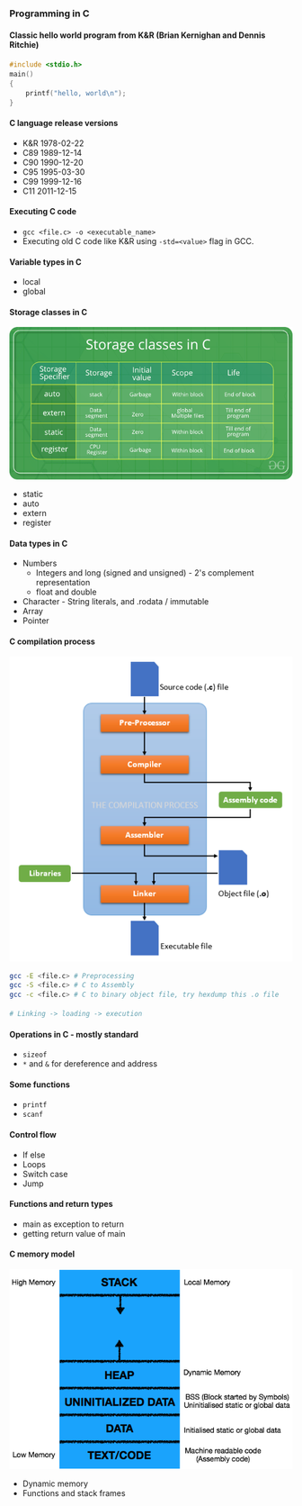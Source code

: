 ### Programming in C

#### Classic hello world program from K&R (Brian Kernighan and Dennis Ritchie)

```c
#include <stdio.h>
main()
{
    printf("hello, world\n");
}
```

#### C language release versions
- K&R  1978-02-22
- C89  1989-12-14
- C90  1990-12-20
- C95  1995-03-30
- C99  1999-12-16
- C11  2011-12-15

#### Executing C code
- `gcc <file.c> -o <executable_name>`
- Executing old C code like K&R using `-std=<value>` flag in GCC.

#### Variable types in C
- local
- global

#### Storage classes in C

![Storage classes in C]( https://github.com/khera-shanu/my-youtube-content/raw/main/system-programming-in-c/images/c_storage_classes.png "Storage classes in C")

- static
- auto
- extern
- register

#### Data types in C
- Numbers
  - Integers and long (signed and unsigned) - 2's complement representation
  - float and double
- Character - String literals, and .rodata / immutable
- Array
- Pointer

#### C compilation process
![C compilation process]( https://github.com/khera-shanu/my-youtube-content/raw/main/system-programming-in-c/images/c_compilation_steps.png "C compilation process")
```bash
gcc -E <file.c> # Preprocessing
gcc -S <file.c> # C to Assembly
gcc -c <file.c> # C to binary object file, try hexdump this .o file

# Linking -> loading -> execution
```

#### Operations in C - mostly standard
- `sizeof`
- `*` and `&` for dereference and address


#### Some functions
- `printf`
- `scanf`

#### Control flow
- If else
- Loops
- Switch case
- Jump

#### Functions and return types
- main as exception to return
- getting return value of main

#### C memory model
![C memory model]( https://github.com/khera-shanu/my-youtube-content/raw/main/system-programming-in-c/images/c_memory_layout.png "C memory model")
- Dynamic memory
- Functions and stack frames
